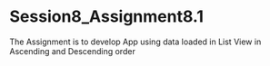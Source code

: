 # Session8_Assignment8.1

The Assignment is to develop App using data loaded in List View in Ascending and Descending order
